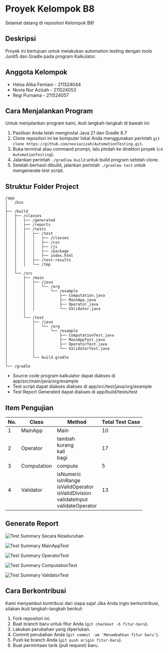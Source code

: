 # Proyek Kelompok B8

Selamat datang di repositori Kelompok B8!

## Deskripsi

Proyek ini bertujuan untuk melakukan automation testing dengan tools Junit5 dan Gradle pada program Kalkulator.

## Anggota Kelompok

- Helsa Alika Femiani - 211524044
- Novia Nur Azizah - 211524053
- Regi Purnama - 211524057

## Cara Menjalankan Program

Untuk menjalankan program kami, ikuti langkah-langkah di bawah ini:

1. Pastikan Anda telah menginstal Java 21 dan Gradle 8.7
2. Clone repositori ini ke komputer lokal Anda menggunakan perintah `git clone https://github.com/noviazizah/AutomationTesting.git`.
3. Buka terminal atau command prompt, lalu pindah ke direktori proyek (`cd AutomationTesting`).
4. Jalankan perintah `./gradlew build` untuk build program setelah clone.
5. Setelah berhasil dibuild, jalankan perintah `./gradlew test` untuk mengenerate test script.


## Struktur Folder Project
```
/app
│   /bin
│
├── /build
│   ├── /classes
│   │   ├── /generated
│   │   ├── /reports
│   │   ├── /tests
│   │   │   ├── /test
│   │   │   │   ├── /classes
│   │   │   │   ├── /css
│   │   │   │   ├── /js
│   │   │   │   ├── /package
│   │   │   │   ├── index.html
│   │   │   ├── /test-results
│   │   │   └── /tmp
│   │
│   └── /src
│       ├── /main
│       │   ├── /java
│       │   │   └── /org
│       │   │       └── /example
│       │   │           ├── Computation.java
│       │   │           ├── MainApp.java
│       │   │           ├── Operator.java
│       │   │           └── Validator.java
│       │
│       └── /test
│           ├── /java
│           │   └── /org
│           │       └── /example
│           │           ├── ComputationTest.java
│           │           ├── MainAppTest.java
│           │           ├── OperatorTest.java
│           │           └── ValidatorTest.java
│           │
│           └── build.gradle
│
└── /gradle
```
- Source code program kalkulator dapat diakses di app/src/main/java/org/example
- Test script dapat diakses diakses di app/src/test/java/org/example
- Test Report Generated dapat diakses di app/build/tests/test

## Item Pengujian
| No. | Class       | Method               | Total Test Case |
|-----|-------------|----------------------|-----------------|
| 1   | MainApp     | Main                 | 10              |
| 2   | Operator    | tambah<br>kurang<br>kali<br>bagi | 17              |
| 3   | Computation | compute              | 5               |
| 4   | Validator   | isNumeric<br>isInRange<br>isValidOperator<br>isValidDivision<br>validateInput<br>validateOperator | 13              |

## Generate Report

![Test Summary Secara Keseluruhan](https://drive.google.com/file/d/1fweIJwW-V1iF0yxW1D1tcSMAhSS7233M/view?usp=drive_link)

![Test Summary MainAppTest](https://drive.google.com/file/d/1RqnY7xbvN1ZnjkMmYRf8a2nJhhChPM6B/view?usp=drive_link)

![Test Summary OperatorTest](https://drive.google.com/file/d/1IvlEQTcZuh67dLucpXDlf8qQF_ZLBECU/view?usp=drive_link)

![Test Summary ComputationTest](https://drive.google.com/file/d/1Cl_BYHRFoQ_4KWFemgfqMXDrFzIa_A8P/view?usp=drive_link)

![Test Summary ValidatorTest](https://drive.google.com/file/d/1fweIJwW-V1iF0yxW1D1tcSMAhSS7233M)

## Cara Berkontribusi

Kami menyambut kontribusi dari siapa saja! Jika Anda ingin berkontribusi, silakan ikuti langkah-langkah berikut:

1. Fork repositori ini.
2. Buat branch baru untuk fitur Anda (`git checkout -b fitur-baru`).
3. Lakukan perubahan yang diperlukan.
4. Commit perubahan Anda (`git commit -am 'Menambahkan fitur baru'`).
5. Push ke branch Anda (`git push origin fitur-baru`).
6. Buat permintaan tarik (pull request) baru.

